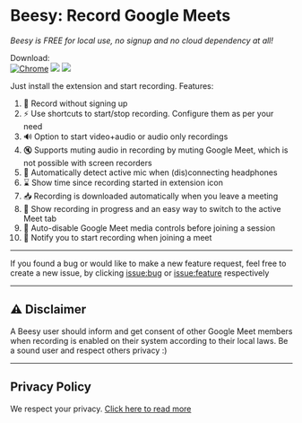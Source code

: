 # Beesy: Record Google Meets

*Beesy is FREE for local use, no signup and no cloud dependency at all!*

Download: \
[![Chrome](https://img.shields.io/chrome-web-store/v/eabicnldgjknbifdgmnieblkbnggfnde)](https://chrome.google.com/webstore/detail/beesy-record-google-meets/eabicnldgjknbifdgmnieblkbnggfnde) ![](https://img.shields.io/chrome-web-store/stars/eabicnldgjknbifdgmnieblkbnggfnde) ![](https://img.shields.io/chrome-web-store/users/eabicnldgjknbifdgmnieblkbnggfnde)

Just install the extension and start recording. Features:

1. 🎥 Record without signing up
2. ⚡ Use shortcuts to start/stop recording. Configure them as per your need
3. 🔊 Option to start video+audio or audio only recordings
4. 🔇 Supports muting audio in recording by muting Google Meet, which is not possible with screen recorders
5. 🎤 Automatically detect active mic when (dis)connecting headphones
6. ⌛ Show time since recording started in extension icon
7. 📥 Recording is downloaded automatically when you leave a meeting
8. 🔀 Show recording in progress and an easy way to switch to the active Meet tab
9. 🎦 Auto-disable Google Meet media controls before joining a session
10. 🔔 Notify you to start recording when joining a meet


---

If you found a bug or would like to make a new feature request, feel free to create a new issue, by clicking [issue:bug](https://github.com/pi-ra/beesy-issue-tracker/issues/new?labels=bug&template=bug_report.yml&title=) or [issue:feature](https://github.com/pi-ra/beesy-issue-tracker/issues/new?labels=enhancement&template=feature_request.yml&title=) respectively

---

## ⚠️ Disclaimer
A Beesy user should inform and get consent of other Google Meet members when recording is enabled on their system according to their local laws. Be a sound user and respect others privacy :)

---

## Privacy Policy
We respect your privacy. [Click here to read more](/PRIVACY_POLICY.md)
